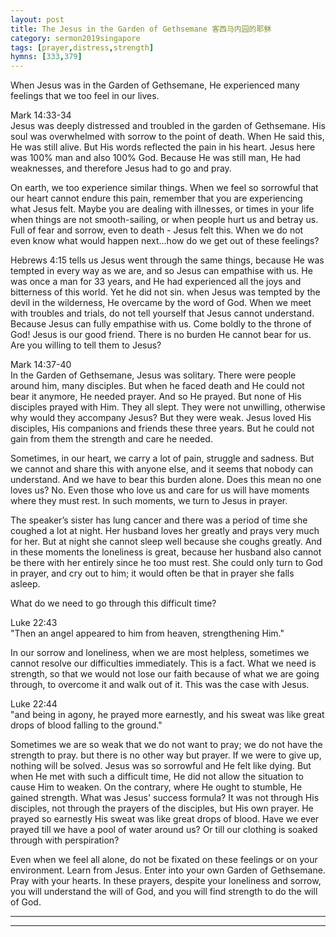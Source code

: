 ```yaml
---  
layout: post  
title: The Jesus in the Garden of Gethsemane 客西马内园的耶稣  
category: sermon2019singapore  
tags: [prayer,distress,strength]  
hymns: [333,379]  
---
```


When Jesus was in the Garden of Gethsemane, He experienced many feelings that we too feel in our lives.

Mark 14:33-34  
Jesus was deeply distressed and troubled in the garden of Gethsemane. His soul was overwhelmed with sorrow to the point of death. When He said this, He was still alive. But His words reflected the pain in his heart. Jesus here was 100% man and also 100% God. Because He was still man, He had weaknesses, and therefore Jesus had to go and pray.

On earth, we too experience similar things. When we feel so sorrowful that our heart cannot endure this pain, remember that you are experiencing what Jesus felt. Maybe you are dealing with illnesses, or times in your life when things are not smooth-sailing, or when people hurt us and betray us. Full of fear and sorrow, even to death - Jesus felt this. When we do not even know what would happen next...how do we get out of these feelings?

Hebrews 4:15 tells us Jesus went through the same things, because He was tempted in every way as we are, and so Jesus can empathise with us. He was once a man for 33 years, and He had experienced all the joys and bitterness of this world. Yet he did not sin. when Jesus was tempted by the devil in the wilderness, He overcame by the word of God. When we meet with troubles and trials, do not tell yourself that Jesus cannot understand. Because Jesus can fully empathise with us. Come boldly to the throne of God! Jesus is our good friend. There is no burden He cannot bear for us. Are you willing to tell them to Jesus?

Mark 14:37-40  
In the Garden of Gethsemane, Jesus was solitary. There were people around him, many disciples. But when he faced death and He could not bear it anymore, He needed prayer. And so He prayed. But none of His disciples prayed with Him. They all slept. They were not unwilling, otherwise why would they accompany Jesus? But they were weak. Jesus loved His disciples, His companions and friends these three years. But he could not gain from them the strength and care he needed. 

Sometimes, in our heart, we carry a lot of pain, struggle and sadness. But we cannot and share this with anyone else, and it seems that nobody can understand. And we have to bear this burden alone. Does this mean no one loves us? No. Even those who love us and care for us will have moments where they must rest. In such moments, we turn to Jesus in prayer. 

The speaker’s sister has lung cancer and there was a period of time she coughed a lot at night. Her husband loves her greatly and prays very much for her. But at night she cannot sleep well because she coughs greatly. And in these moments the loneliness is great, because her husband also cannot be there with her entirely since he too must rest. She could only turn to God in prayer, and cry out to him; it would often be that in prayer she falls asleep. 

What do we need to go through this difficult time? 

Luke 22:43  
"Then an angel appeared to him from heaven, strengthening Him."

In our sorrow and loneliness, when we are most helpless, sometimes we cannot resolve our difficulties immediately. This is a fact. What we need is strength, so that we would not lose our faith because of what we are going through, to overcome it and walk out of it. This was the case with Jesus.

Luke 22:44  
"and being in agony, he prayed more earnestly, and his sweat was like great drops of blood falling to the ground." 

Sometimes we are so weak that we do not want to pray; we do not have the strength to pray. but there is no other way but prayer. If we were to give up, nothing will be solved. Jesus was so sorrowful and He felt like dying. But when He met with such a difficult time, He did not allow the situation to cause Him to weaken. On the contrary, where He ought to stumble, He gained strength. What was Jesus' success formula? It was not through His disciples, not through the prayers of the disciples, but His own prayer. He prayed so earnestly His sweat was like great drops of blood. Have we ever prayed till we have a pool of water around us? Or till our clothing is soaked through with perspiration?

Even when we feel all alone, do not be fixated on these feelings or on your environment. Learn from Jesus. Enter into your own Garden of Gethsemane. Pray with your hearts. In these prayers, despite your loneliness and sorrow, you will understand the will of God, and you will find strength to do the will of God.



----  
****
